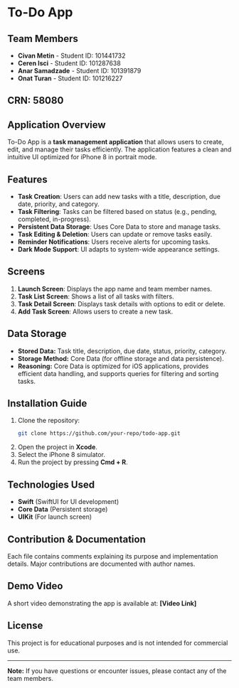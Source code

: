 # To-Do App

## Team Members
- **Civan Metin** - Student ID: 101441732  
- **Ceren Isci** - Student ID: 101287638 
- **Anar Samadzade** - Student ID: 101391879 
- **Onat Turan** - Student ID: 101216227  

## CRN: 58080

## Application Overview
To-Do App is a **task management application** that allows users to create, edit, and manage their tasks efficiently. The application features a clean and intuitive UI optimized for iPhone 8 in portrait mode.

## Features
- **Task Creation**: Users can add new tasks with a title, description, due date, priority, and category.
- **Task Filtering**: Tasks can be filtered based on status (e.g., pending, completed, in-progress).
- **Persistent Data Storage**: Uses Core Data to store and manage tasks.
- **Task Editing & Deletion**: Users can update or remove tasks easily.
- **Reminder Notifications**: Users receive alerts for upcoming tasks.
- **Dark Mode Support**: UI adapts to system-wide appearance settings.

## Screens
1. **Launch Screen**: Displays the app name and team member names.
2. **Task List Screen**: Shows a list of all tasks with filters.
3. **Task Detail Screen**: Displays task details with options to edit or delete.
4. **Add Task Screen**: Allows users to create a new task.

## Data Storage
- **Stored Data:** Task title, description, due date, status, priority, category.
- **Storage Method:** Core Data (for offline storage and data persistence).
- **Reasoning:** Core Data is optimized for iOS applications, provides efficient data handling, and supports queries for filtering and sorting tasks.

## Installation Guide
1. Clone the repository:
   ```sh
   git clone https://github.com/your-repo/todo-app.git
   ```
2. Open the project in **Xcode**.
3. Select the iPhone 8 simulator.
4. Run the project by pressing **Cmd + R**.

## Technologies Used
- **Swift** (SwiftUI for UI development)
- **Core Data** (Persistent storage)
- **UIKit** (For launch screen)

## Contribution & Documentation
Each file contains comments explaining its purpose and implementation details. Major contributions are documented with author names.

## Demo Video
A short video demonstrating the app is available at: **[Video Link]**

## License
This project is for educational purposes and is not intended for commercial use.

---
**Note:** If you have questions or encounter issues, please contact any of the team members.

